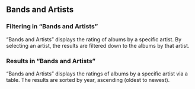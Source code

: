 <!-- banda_usr.md -->

## Bands and Artists
### Filtering in “Bands and Artists”
“Bands and Artists” displays the rating of albums by a specific artist.  By selecting an artist, the results are filtered down to the albums by that artist.

### Results in “Bands and Artists”
“Bands and Artists” displays the ratings of albums by a specific artist via a table.  The results are sorted by year, ascending (oldest to newest).
